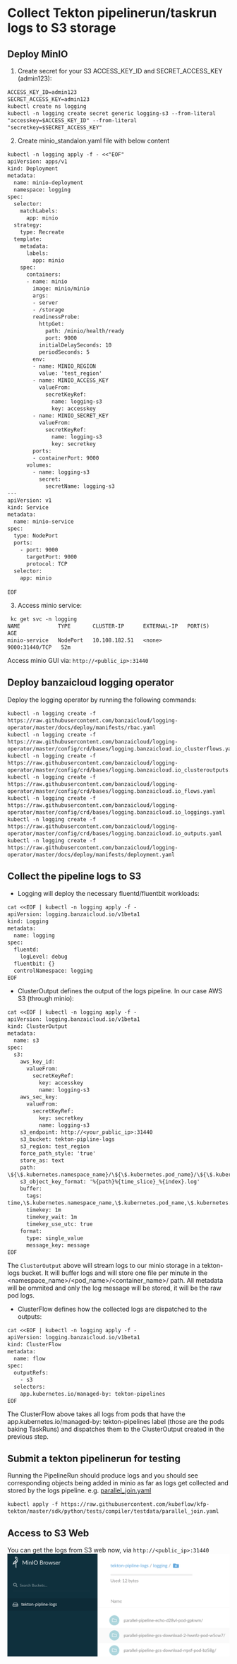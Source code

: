 # Collect Tekton pipelinerun/taskrun logs to S3 storage

## Deploy MinIO

1. Create secret  for your S3 ACCESS_KEY_ID and SECRET_ACCESS_KEY (admin123):
```
ACCESS_KEY_ID=admin123
SECRET_ACCESS_KEY=admin123
kubectl create ns logging
kubectl -n logging create secret generic logging-s3 --from-literal "accesskey=$ACCESS_KEY_ID" --from-literal "secretkey=$SECRET_ACCESS_KEY"
```

2. Create minio_standalon.yaml file with below content

```
kubectl -n logging apply -f - <<"EOF" 
apiVersion: apps/v1
kind: Deployment
metadata:
  name: minio-deployment
  namespace: logging
spec:
  selector:
    matchLabels:
      app: minio
  strategy:
    type: Recreate
  template:
    metadata:
      labels:
        app: minio
    spec:
      containers:
      - name: minio
        image: minio/minio
        args:
        - server
        - /storage
        readinessProbe:
          httpGet:
            path: /minio/health/ready
            port: 9000
          initialDelaySeconds: 10
          periodSeconds: 5
        env:
        - name: MINIO_REGION
          value: 'test_region'
        - name: MINIO_ACCESS_KEY
          valueFrom:
            secretKeyRef:
              name: logging-s3
              key: accesskey
        - name: MINIO_SECRET_KEY
          valueFrom:
            secretKeyRef:
              name: logging-s3
              key: secretkey
        ports:
        - containerPort: 9000
      volumes:
        - name: logging-s3
          secret:
            secretName: logging-s3
---
apiVersion: v1
kind: Service
metadata:
  name: minio-service
spec:
  type: NodePort
  ports:
    - port: 9000
      targetPort: 9000
      protocol: TCP
  selector:
    app: minio

EOF
```

3. Access minio service:
```
 kc get svc -n logging
NAME            TYPE       CLUSTER-IP      EXTERNAL-IP   PORT(S)          AGE
minio-service   NodePort   10.108.182.51   <none>        9000:31440/TCP   52m
```
Access minio GUI via: `http://<public_ip>:31440`

## Deploy banzaicloud logging operator

Deploy the logging operator by running the following commands:
```
kubectl -n logging create -f https://raw.githubusercontent.com/banzaicloud/logging-operator/master/docs/deploy/manifests/rbac.yaml
kubectl -n logging create -f https://raw.githubusercontent.com/banzaicloud/logging-operator/master/config/crd/bases/logging.banzaicloud.io_clusterflows.yaml
kubectl -n logging create -f https://raw.githubusercontent.com/banzaicloud/logging-operator/master/config/crd/bases/logging.banzaicloud.io_clusteroutputs.yaml
kubectl -n logging create -f https://raw.githubusercontent.com/banzaicloud/logging-operator/master/config/crd/bases/logging.banzaicloud.io_flows.yaml
kubectl -n logging create -f https://raw.githubusercontent.com/banzaicloud/logging-operator/master/config/crd/bases/logging.banzaicloud.io_loggings.yaml
kubectl -n logging create -f https://raw.githubusercontent.com/banzaicloud/logging-operator/master/config/crd/bases/logging.banzaicloud.io_outputs.yaml
kubectl -n logging create -f https://raw.githubusercontent.com/banzaicloud/logging-operator/master/docs/deploy/manifests/deployment.yaml

```

## Collect the pipeline logs to S3

- Logging will deploy the necessary fluentd/fluentbit workloads:
```
cat <<EOF | kubectl -n logging apply -f -
apiVersion: logging.banzaicloud.io/v1beta1
kind: Logging
metadata:
  name: logging
spec:
  fluentd:
    logLevel: debug
  fluentbit: {}
  controlNamespace: logging
EOF
```

- ClusterOutput defines the output of the logs pipeline. In our case AWS S3 (through minio):

```
cat <<EOF | kubectl -n logging apply -f -
apiVersion: logging.banzaicloud.io/v1beta1
kind: ClusterOutput
metadata:
  name: s3
spec:
  s3:
    aws_key_id:
      valueFrom:
        secretKeyRef:
          key: accesskey
          name: logging-s3
    aws_sec_key:
      valueFrom:
        secretKeyRef:
          key: secretkey
          name: logging-s3
    s3_endpoint: http://<your_public_ip>:31440
    s3_bucket: tekton-pipline-logs
    s3_region: test_region
    force_path_style: 'true'
    store_as: text
    path: \${\$.kubernetes.namespace_name}/\${\$.kubernetes.pod_name}/\${\$.kubernetes.container_name}/
    s3_object_key_format: '%{path}%{time_slice}_%{index}.log'
    buffer:
      tags: time,\$.kubernetes.namespace_name,\$.kubernetes.pod_name,\$.kubernetes.container_name
      timekey: 1m
      timekey_wait: 1m
      timekey_use_utc: true
    format:
      type: single_value
      message_key: message
EOF
```

The `ClusterOutput` above will stream logs to our minio storage in a tekton-logs bucket. It will buffer logs and will store one file per minute in the <namespace_name>/<pod_name>/<container_name>/ path. All metadata will be ommited and only the log message will be stored, it will be the raw pod logs.

- ClusterFlow defines how the collected logs are dispatched to the outputs:

```
cat <<EOF | kubectl -n logging apply -f -
apiVersion: logging.banzaicloud.io/v1beta1
kind: ClusterFlow
metadata:
  name: flow
spec:
  outputRefs:
    - s3
  selectors:
    app.kubernetes.io/managed-by: tekton-pipelines
EOF
```

The ClusterFlow above takes all logs from pods that have the app.kubernetes.io/managed-by: tekton-pipelines label (those are the pods baking TaskRuns) and dispatches them to the ClusterOutput created in the previous step.


## Submit a tekton pipelinerun for testing

Running the PipelineRun should produce logs and you should see corresponding objects being added in minio as far as logs get collected and stored by the logs pipeline.
e.g. [parallel_join.yaml](https://github.com/kubeflow/pipelines/blob/master/sdk/python/tests/compiler/testdata/parallel_join.yaml)

```
kubectl apply -f https://raw.githubusercontent.com/kubeflow/kfp-tekton/master/sdk/python/tests/compiler/testdata/parallel_join.yaml
```

## Access to S3 Web
You can get the logs from S3 web now, via `http://<public_ip>:31440`
![minio_s3](minio_s3.png)
